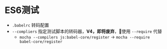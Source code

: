 
# ES6测试

- `.babelrc` 转码配置
- `--compliers` 指定测试脚本的转码器，**V4，即将废弃**，使用 `--require` 代替
  - `mocha --compilers js:babel-core/register` -> `mocha --require babel-core/register`